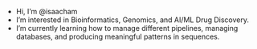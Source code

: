 - Hi, I’m @isaacham
- I’m interested in Bioinformatics, Genomics, and AI/ML Drug Discovery. 
- I’m currently learning how to manage different pipelines, managing databases, and producing meaningful patterns in sequences.

<!---
isaacham/isaacham is a ✨ special ✨ repository because its `README.md` (this file) appears on your GitHub profile.
You can click the Preview link to take a look at your changes.
--->
